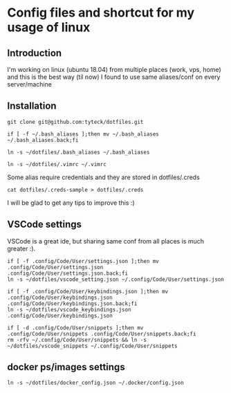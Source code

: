 # Config files and shortcut for my usage of linux

## Introduction
I'm working on linux (ubuntu 18.04) from multiple places (work, vps, home) and 
this is the best way (til now) I found to use same aliases/conf on every 
server/machine 

## Installation 

```
git clone git@github.com:tyteck/dotfiles.git

if [ -f ~/.bash_aliases ];then mv ~/.bash_aliases ~/.bash_aliases.back;fi

ln -s ~/dotfiles/.bash_aliases ~/.bash_aliases

ln -s ~/dotfiles/.vimrc ~/.vimrc

```


Some alias require credentials and they are stored in dotfiles/.creds
```
cat dotfiles/.creds-sample > dotfiles/.creds
```
I will be glad to get any tips to improve this :)


## VSCode settings
VSCode is a great ide, but sharing same conf from all places is much greater :).

```
if [ -f .config/Code/User/settings.json ];then mv .config/Code/User/settings.json .config/Code/User/settings.json.back;fi
ln -s ~/dotfiles/vscode_setting.json ~/.config/Code/User/settings.json

if [ -f .config/Code/User/keybindings.json ];then mv .config/Code/User/keybindings.json .config/Code/User/keybindings.json.back;fi
ln -s ~/dotfiles/vscode_keybindings.json .config/Code/User/keybindings.json

if [ -d .config/Code/User/snippets ];then mv .config/Code/User/snippets .config/Code/User/snippets.back;fi
rm -rfv ~/.config/Code/User/snippets && ln -s ~/dotfiles/vscode_snippets ~/.config/Code/User/snippets
```


## docker ps/images settings
```
ln -s ~/dotfiles/docker_config.json ~/.docker/config.json
```

